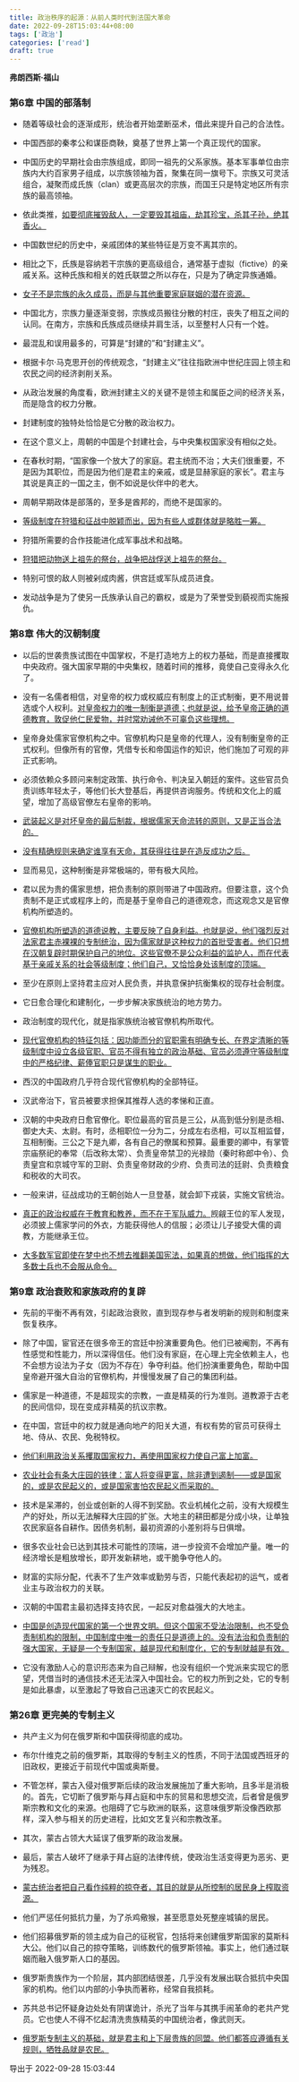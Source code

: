 ```yaml
---
title: 政治秩序的起源：从前人类时代到法国大革命
date: 2022-09-28T15:03:44+08:00
tags: ['政治']
categories: ['read']
draft: true
---
```


**弗朗西斯·福山**

### 第6章 中国的部落制

* 随着等级社会的逐渐成形，统治者开始垄断巫术，借此来提升自己的合法性。

* 中国西部的秦孝公和谋臣商鞅，奠基了世界上第一个真正现代的国家。

* 中国历史的早期社会由宗族组成，即同一祖先的父系家族。基本军事单位由宗族内大约百家男子组成，以宗族领袖为首，聚集在同一旗号下。宗族又可灵活组合，凝聚而成氏族（clan）或更高层次的宗族，而国王只是特定地区所有宗族的最高领袖。

* 依此类推，[如要彻底摧毁敌人，一定要毁其祖庙，劫其珍宝，杀其子孙，绝其香火。]()

* 中国数世纪的历史中，亲戚团体的某些特征是万变不离其宗的。

* 相比之下，氏族是容纳若干宗族的更高级组合，通常基于虚拟（fictive）的亲戚关系。这种氏族和相关的姓氏联盟之所以存在，只是为了确定异族通婚。

* [女子不是宗族的永久成员，而是与其他重要家庭联姻的潜在资源。]()

* 中国北方，宗族力量逐渐变弱，宗族成员搬往分散的村庄，丧失了相互之间的认同。在南方，宗族和氏族成员继续并肩生活，以至整村人只有一个姓。

* 最混乱和误用最多的，可算是“封建的”和“封建主义”。

* 根据卡尔·马克思开创的传统观念，“封建主义”往往指欧洲中世纪庄园上领主和农民之间的经济剥削关系。

* 从政治发展的角度看，欧洲封建主义的关键不是领主和属臣之间的经济关系，而是隐含的权力分散。

* 封建制度的独特处恰恰是它分散的政治权力。

* 在这个意义上，周朝的中国是个封建社会，与中央集权国家没有相似之处。

* 在春秋时期，“国家像一个放大了的家庭。君主统而不治；大夫们很重要，不是因为其职位，而是因为他们是君主的亲戚，或是显赫家庭的家长”。君主与其说是真正的一国之主，倒不如说是伙伴中的老大。

* 周朝早期政体是部落的，至多是酋邦的，而绝不是国家的。

* [等级制度在狩猎和征战中脱颖而出，因为有些人或群体就是略胜一筹。]()

* 狩猎所需要的合作技能进化成军事战术和战略。

* [狩猎把动物送上祖先的祭台，战争把战俘送上祖先的祭台。]()

* 特别可恨的敌人则被剁成肉酱，供宫廷或军队成员进食。

* 发动战争是为了使另一氏族承认自己的霸权，或是为了荣誉受到藐视而实施报仇。


### 第8章 伟大的汉朝制度

* 以后的世袭贵族试图在中国掌权，不是打造地方上的权力基础，而是直接攫取中央政府。强大国家早期的中央集权，随着时间的推移，竟使自己变得永久化了。

* 没有一名儒者相信，对皇帝的权力或权威应有制度上的正式制衡，更不用说普选或个人权利。[对皇帝权力的唯一制衡是道德；也就是说，给予皇帝正确的道德教育，敦促他仁民爱物，并时常劝诫他不可辜负这些理想。]()

* 皇帝身处儒家官僚机构之中。官僚机构只是皇帝的代理人，没有制衡皇帝的正式权利。但像所有的官僚，凭借专长和帝国运作的知识，他们施加了可观的非正式影响。

* 必须依赖众多顾问来制定政策、执行命令、判决呈入朝廷的案件。这些官员负责训练年轻太子，等他们长大登基后，再提供咨询服务。传统和文化上的威望，增加了高级官僚左右皇帝的影响。

* [武装起义是对坏皇帝的最后制裁，根据儒家天命流转的原则，又是正当合法的。]()

* [没有精确规则来确定谁享有天命，其获得往往是在造反成功之后。]()

* 显而易见，这种制衡是非常极端的，带有极大风险。

* 君以民为贵的儒家思想，把负责制的原则带进了中国政府。但要注意，这个负责制不是正式或程序上的，而是基于皇帝自己的道德观念，而这观念又是官僚机构所塑造的。

* [官僚机构所塑造的道德说教，主要反映了自身利益。也就是说，他们强烈反对法家君主赤裸裸的专制统治，因为儒家就是这种权力的首批受害者。他们只想在汉朝复辟时期保护自己的地位。这些官僚不是公众利益的监护人，而在代表基于亲戚关系的社会等级制度；他们自己，又恰恰身处该制度的顶端。]()

* 至少在原则上坚持君主应对人民负责，并执意保护抗衡集权的现存社会制度。

* 它日愈合理化和建制化，一步步解决家族统治的地方势力。

* 政治制度的现代化，就是指家族统治被官僚机构所取代。

* [现代官僚机构的特征包括：因功能而分的官职需有明确专长、在界定清晰的等级制度中设立各级官职、官员不得有独立的政治基础、官员必须遵守等级制度中的严格纪律、薪俸官职只是谋生的职业。]()

* 西汉的中国政府几乎符合现代官僚机构的全部特征。

* 汉武帝治下，官员被要求担保其推荐人选的孝悌和正直。

* 汉朝的中央政府日愈官僚化。职位最高的官员是三公，从高到低分别是丞相、御史大夫、太尉。有时，丞相职位一分为二，分成左右丞相，可以互相监督，互相制衡。三公之下是九卿，各有自己的僚属和预算。最重要的卿中，有掌管宗庙祭祀的奉常（后改称太常）、负责皇帝禁卫的光禄勋（秦时称郎中令）、负责皇宫和京城守军的卫尉、负责皇帝财政的少府、负责司法的廷尉、负责粮食和税收的大司农。

* 一般来讲，征战成功的王朝创始人一旦登基，就会卸下戎装，实施文官统治。

* [真正的政治权威在于教育和教养，而不在于军队威力。]()觊觎王位的军人发现，必须披上儒家学问的外衣，方能获得他人的信服；必须让儿子接受大儒的调教，方能继承王位。

* [大多数军官即使在梦中也不想去推翻美国宪法，如果真的想做，他们指挥的大多数士兵也不会服从命令。]()


### 第9章 政治衰败和家族政府的复辟

* 先前的平衡不再有效，引起政治衰败，直到现存参与者发明新的规则和制度来恢复秩序。

* 除了中国，宦官还在很多帝王的宫廷中扮演重要角色。他们已被阉割，不再有性感觉和性能力，所以深得信任。他们没有家庭，在心理上完全依赖主人，也不会想方设法为子女（因为不存在）争夺利益。他们扮演重要角色，帮助中国皇帝避开强大自治的官僚机构，并慢慢发展了自己的集团利益。

* 儒家是一种道德，不是超现实的宗教，一直是精英的行为准则。道教源于古老的民间信仰，现在变成非精英的抗议宗教。

* 在中国，宫廷中的权力就是通向地产的阳关大道，有权有势的官员可获得土地、侍从、农民、免税特权。

* [他们利用政治关系攫取国家权力，再使用国家权力使自己富上加富。]()

* [农业社会有条大庄园的铁律：富人将变得更富，除非遭到遏制——或是国家的，或是农民起义的，或是国家害怕农民起义而采取的。]()

* 技术是呆滞的，创业或创新的人得不到奖励。农业机械化之前，没有大规模生产的好处，所以无法解释大庄园的扩张。大地主的耕田都是分成小块，让单独农民家庭各自耕作。因债务机制，最初资源的小差别将与日俱增。

* 很多农业社会已达到其技术可能性的顶端，进一步投资不会增加产量。唯一的经济增长是粗放增长，即开发新耕地，或干脆争夺他人的。

* 财富的实际分配，代表不了生产效率或勤劳与否，只能代表起初的运气，或者业主与政治权力的关联。

* 汉朝的中国君主最初选择支持农民，一起反对愈益强大的大地主。

* [中国是创造现代国家的第一个世界文明。但这个国家不受法治限制，也不受负责制机构的限制，中国制度中唯一的责任只是道德上的。没有法治和负责制的强大国家，无疑是一个专制国家，越是现代和制度化，它的专制就越是有效。]()

* 它没有激励人心的意识形态来为自己辩解，也没有组织一个党派来实现它的愿望，凭借当时的通信技术还无法深入中国社会。它的权力所到之处，它的专制是如此暴虐，以至激起了导致自己迅速灭亡的农民起义。


### 第26章 更完美的专制主义

* 共产主义为何在俄罗斯和中国获得彻底的成功。

* 布尔什维克之前的俄罗斯，其取得的专制主义的性质，不同于法国或西班牙的旧政权，更接近于前现代中国或奥斯曼。

* 不管怎样，蒙古入侵对俄罗斯后续的政治发展施加了重大影响，且多半是消极的。首先，它切断了俄罗斯与拜占庭和中东的贸易和思想交流，后者曾是俄罗斯宗教和文化的来源。也阻碍了它与欧洲的联系，这意味俄罗斯没像西欧那样，深入参与相关的历史进程，比如文艺复兴和宗教改革。

* 其次，蒙古占领大大延误了俄罗斯的政治发展。

* 最后，蒙古人破坏了继承于拜占庭的法律传统，使政治生活变得更为恶劣、更为残忍。

* [蒙古统治者把自己看作纯粹的掠夺者，其目的就是从所控制的居民身上榨取资源。]()

* 他们严惩任何抵抗力量，为了杀鸡儆猴，甚至愿意处死整座城镇的居民。

* 他们招募俄罗斯的领主成为自己的征税官，包括将来创建俄罗斯国家的莫斯科大公。他们以自己的掠夺策略，训练数代的俄罗斯领袖。事实上，他们通过联姻而融入俄罗斯人口的基因。

* 俄罗斯贵族作为一个阶层，其内部团结很差，几乎没有发展出联合抵抗中央国家的机构。他们以内部的小争执而著称，经常自我损耗。

* 苏共总书记怀疑身边处处有阴谋诡计，杀光了当年与其携手闹革命的老共产党员。它也使人不得不忆起清洗贵族精英的中国统治者，像武则天。

* [俄罗斯专制主义的基础，就是君主和上下层贵族的同盟。他们都答应遵循有关规则，牺牲品就是农民。]()

导出于 2022-09-28 15:03:44

